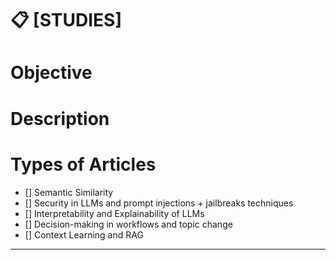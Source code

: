 # 📋 [STUDIES] 

# Objective

# Description


# Types of Articles
- [] Semantic Similarity
- [] Security in LLMs and prompt injections + jailbreaks techniques
- [] Interpretability and Explainability of LLMs
- [] Decision-making in workflows and topic change
- [] Context Learning and RAG

---